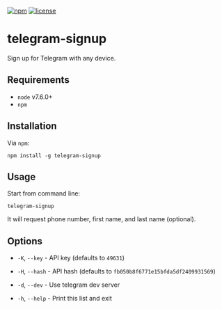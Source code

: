 [![npm](https://img.shields.io/npm/v/telegram-signup.svg?style=flat-square)](https://www.npmjs.com/package/telegram-signup)
[![license](https://img.shields.io/github/license/Bannerets/telegram-signup.svg?style=flat-square)](https://github.com/Bannerets/telegram-signup)

# telegram-signup

Sign up for Telegram with any device.

## Requirements

- `node` v7.6.0+
- `npm`

## Installation

Via `npm`:

    npm install -g telegram-signup

## Usage

Start from command line:

    telegram-signup

It will request phone number, first name, and last name (optional).

## Options

- `-K`, `--key` - API key (defaults to `49631`)

- `-H`, `--hash` - API hash (defaults to `fb050b8f6771e15bfda5df2409931569`)

- `-d`, `--dev` - Use telegram dev server

- `-h`, `--help` - Print this list and exit
